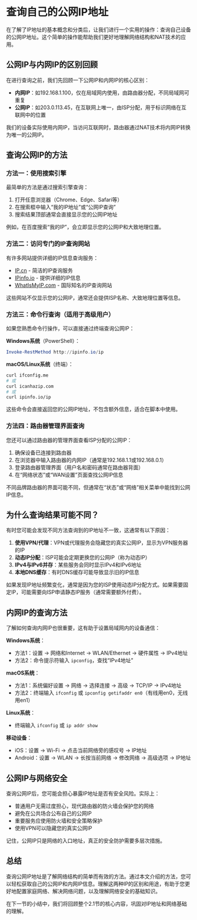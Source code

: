 # 查询自己的公网IP地址

在了解了IP地址的基本概念和分类后，让我们进行一个实用的操作：查询自己设备的公网IP地址。这个简单的操作能帮助我们更好地理解网络结构和NAT技术的应用。

## 公网IP与内网IP的区别回顾

在进行查询之前，我们先回顾一下公网IP和内网IP的核心区别：

- **内网IP**：如192.168.1.100，仅在局域网内使用，由路由器分配，不同局域网可重复
- **公网IP**：如203.0.113.45，在互联网上唯一，由ISP分配，用于标识网络在互联网中的位置

我们的设备实际使用内网IP，当访问互联网时，路由器通过NAT技术将内网IP转换为唯一的公网IP。

## 查询公网IP的方法

### 方法一：使用搜索引擎

最简单的方法是通过搜索引擎查询：
1. 打开任意浏览器（Chrome、Edge、Safari等）
2. 在搜索框中输入“我的IP地址”或“公网IP查询”
3. 搜索结果顶部通常会直接显示您的公网IP地址

例如，在百度搜索“我的IP”，会立即显示您的公网IP和大致地理位置。

### 方法二：访问专门的IP查询网站

有许多网站提供详细的IP信息查询服务：
- [IP.cn](https://ip.cn) - 简洁的IP查询服务
- [IPinfo.io](https://ipinfo.io) - 提供详细的IP信息
- [WhatIsMyIP.com](https://whatismyip.com) - 国际知名的IP查询网站

这些网站不仅显示您的公网IP，通常还会提供ISP名称、大致地理位置等信息。

### 方法三：命令行查询（适用于高级用户）

如果您熟悉命令行操作，可以直接通过终端查询公网IP：

**Windows系统**（PowerShell）：
```powershell
Invoke-RestMethod http://ipinfo.io/ip
```

**macOS/Linux系统**（终端）：
```bash
curl ifconfig.me
# 或
curl icanhazip.com
# 或
curl ipinfo.io/ip
```

这些命令会直接返回您的公网IP地址，不包含额外信息，适合在脚本中使用。

### 方法四：路由器管理界面查询

您还可以通过路由器的管理界面查看ISP分配的公网IP：
1. 确保设备已连接到路由器
2. 在浏览器中输入路由器的内网IP（通常是192.168.1.1或192.168.0.1）
3. 登录路由器管理界面（用户名和密码通常在路由器背面）
4. 在“网络状态”或“WAN设置”页面查找公网IP信息

不同品牌路由器的界面可能不同，但通常在“状态”或“网络”相关菜单中能找到公网IP信息。

## 为什么查询结果可能不同？

有时您可能会发现不同方法查询到的IP地址不一致，这通常有以下原因：

1. **使用VPN/代理**：VPN或代理服务会隐藏您的真实公网IP，显示为VPN服务器的IP
2. **动态IP分配**：ISP可能会定期更换您的公网IP（称为动态IP）
3. **IPv4与IPv6并存**：某些服务会同时显示IPv4和IPv6地址
4. **本地DNS缓存**：有时DNS缓存可能导致显示旧的IP信息

如果发现IP地址频繁变化，通常是因为您的ISP使用动态IP分配方式。如果需要固定IP，可能需要向ISP申请静态IP服务（通常需要额外付费）。

## 内网IP的查询方法

了解如何查询内网IP也很重要，这有助于设置局域网内的设备通信：

**Windows系统**：
- 方法1：设置 → 网络和Internet → WLAN/Ethernet → 硬件属性 → IPv4地址
- 方法2：命令提示符输入 `ipconfig`，查找“IPv4地址”

**macOS系统**：
- 方法1：系统偏好设置 → 网络 → 选择连接 → 高级 → TCP/IP → IPv4地址
- 方法2：终端输入 `ifconfig` 或 `ipconfig getifaddr en0`（有线用en0，无线用en1）

**Linux系统**：
- 终端输入 `ifconfig` 或 `ip addr show`

**移动设备**：
- iOS：设置 → Wi-Fi → 点击当前网络旁的感叹号 → IP地址
- Android：设置 → WLAN → 长按当前网络 → 修改网络 → 高级选项 → IP地址

## 公网IP与网络安全

查询公网IP后，您可能会担心暴露IP地址是否有安全风险。实际上：

- 普通用户无需过度担心，现代路由器的防火墙会保护您的网络
- 避免在公共场合公布自己的公网IP
- 重要服务应使用防火墙和安全策略保护
- 使用VPN可以隐藏您的真实公网IP

记住，公网IP只是网络的入口地址，真正的安全防护需要多层次措施。

## 总结

查询公网IP地址是了解网络结构的简单而有效的方法。通过本文介绍的方法，您可以轻松获取自己的公网IP和内网IP信息。理解这两种IP的区别和用途，有助于您更好地配置家庭网络、解决网络问题，以及理解网络安全的基础知识。

在下一节的小结中，我们将回顾整个2.1节的核心内容，巩固对IP地址和网络基础的理解。